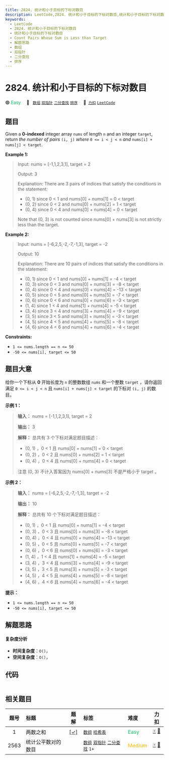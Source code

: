 ```yaml
---
title: 2824. 统计和小于目标的下标对数目
description: LeetCode,2824. 统计和小于目标的下标对数目,统计和小于目标的下标对数目,Count Pairs Whose Sum is Less than Target,解题思路,数组,双指针,二分查找,排序
keywords:
  - LeetCode
  - 2824. 统计和小于目标的下标对数目
  - 统计和小于目标的下标对数目
  - Count Pairs Whose Sum is Less than Target
  - 解题思路
  - 数组
  - 双指针
  - 二分查找
  - 排序
---
```


# 2824. 统计和小于目标的下标对数目

🟢 <font color=#15bd66>Easy</font>&emsp; 🔖&ensp; [`数组`](/tag/array.md) [`双指针`](/tag/two-pointers.md) [`二分查找`](/tag/binary-search.md) [`排序`](/tag/sorting.md)&emsp; 🔗&ensp;[`力扣`](https://leetcode.cn/problems/count-pairs-whose-sum-is-less-than-target) [`LeetCode`](https://leetcode.com/problems/count-pairs-whose-sum-is-less-than-target)

## 题目

Given a **0-indexed** integer array `nums` of length `n` and an integer
`target`, return _the number of pairs_ `(i, j)` _where_ `0 <= i < j < n` _and_
`nums[i] + nums[j] < target`.



**Example 1:**

> Input: nums = [-1,1,2,3,1], target = 2
> 
> Output: 3
> 
> Explanation: There are 3 pairs of indices that satisfy the conditions in the statement:
> - (0, 1) since 0 < 1 and nums[0] + nums[1] = 0 < target
> - (0, 2) since 0 < 2 and nums[0] + nums[2] = 1 < target 
> - (0, 4) since 0 < 4 and nums[0] + nums[4] = 0 < target
> 
> Note that (0, 3) is not counted since nums[0] + nums[3] is not strictly less than the target.

**Example 2:**

> Input: nums = [-6,2,5,-2,-7,-1,3], target = -2
> 
> Output: 10
> 
> Explanation: There are 10 pairs of indices that satisfy the conditions in the statement:
> - (0, 1) since 0 < 1 and nums[0] + nums[1] = -4 < target
> - (0, 3) since 0 < 3 and nums[0] + nums[3] = -8 < target
> - (0, 4) since 0 < 4 and nums[0] + nums[4] = -13 < target
> - (0, 5) since 0 < 5 and nums[0] + nums[5] = -7 < target
> - (0, 6) since 0 < 6 and nums[0] + nums[6] = -3 < target
> - (1, 4) since 1 < 4 and nums[1] + nums[4] = -5 < target
> - (3, 4) since 3 < 4 and nums[3] + nums[4] = -9 < target
> - (3, 5) since 3 < 5 and nums[3] + nums[5] = -3 < target
> - (4, 5) since 4 < 5 and nums[4] + nums[5] = -8 < target
> - (4, 6) since 4 < 6 and nums[4] + nums[6] = -4 < target

**Constraints:**

  * `1 <= nums.length == n <= 50`
  * `-50 <= nums[i], target <= 50`


## 题目大意

给你一个下标从 **0**  开始长度为 `n` 的整数数组 `nums` 和一个整数 `target` ，请你返回满足 `0 <= i < j < n`
且 `nums[i] + nums[j] < target` 的下标对 `(i, j)` 的数目。



**示例 1：**

> 
> 
> 
> 
> 
> **输入：** nums = [-1,1,2,3,1], target = 2
> 
> **输出：** 3
> 
> **解释：** 总共有 3 个下标对满足题目描述：
> - (0, 1) ，0 < 1 且 nums[0] + nums[1] = 0 < target
> - (0, 2) ，0 < 2 且 nums[0] + nums[2] = 1 < target 
> - (0, 4) ，0 < 4 且 nums[0] + nums[4] = 0 < target
> 
> 注意 (0, 3) 不计入答案因为 nums[0] + nums[3] 不是严格小于 target 。
> 
> 

**示例 2：**

> 
> 
> 
> 
> 
> **输入：** nums = [-6,2,5,-2,-7,-1,3], target = -2
> 
> **输出：** 10
> 
> **解释：** 总共有 10 个下标对满足题目描述：
> - (0, 1) ，0 < 1 且 nums[0] + nums[1] = -4 < target
> - (0, 3) ，0 < 3 且 nums[0] + nums[3] = -8 < target
> - (0, 4) ，0 < 4 且 nums[0] + nums[4] = -13 < target
> - (0, 5) ，0 < 5 且 nums[0] + nums[5] = -7 < target
> - (0, 6) ，0 < 6 且 nums[0] + nums[6] = -3 < target
> - (1, 4) ，1 < 4 且 nums[1] + nums[4] = -5 < target
> - (3, 4) ，3 < 4 且 nums[3] + nums[4] = -9 < target
> - (3, 5) ，3 < 5 且 nums[3] + nums[5] = -3 < target
> - (4, 5) ，4 < 5 且 nums[4] + nums[5] = -8 < target
> - (4, 6) ，4 < 6 且 nums[4] + nums[6] = -4 < target
> 
> 



**提示：**

  * `1 <= nums.length == n <= 50`
  * `-50 <= nums[i], target <= 50`


## 解题思路

#### 复杂度分析

- **时间复杂度**：`O()`，
- **空间复杂度**：`O()`，

## 代码

```javascript

```

## 相关题目

<!-- prettier-ignore -->
| 题号 | 标题 | 题解 | 标签 | 难度 | 力扣 |
| :------: | :------ | :------: | :------ | :------ | :------: |
| 1 | 两数之和 | [[✓]](/problem/0001.md) |  [`数组`](/tag/array.md) [`哈希表`](/tag/hash-table.md) | <font color=#15bd66>Easy</font> | [🀄️](https://leetcode.cn/problems/two-sum) [🔗](https://leetcode.com/problems/two-sum) |
| 2563 | 统计公平数对的数目 |  |  [`数组`](/tag/array.md) [`双指针`](/tag/two-pointers.md) [`二分查找`](/tag/binary-search.md) `1+` | <font color=#ffb800>Medium</font> | [🀄️](https://leetcode.cn/problems/count-the-number-of-fair-pairs) [🔗](https://leetcode.com/problems/count-the-number-of-fair-pairs) |